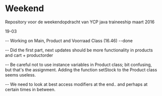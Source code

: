 # Weekend
Repository voor de weekendopdracht van YCP java traineeship maart 2016




19-03

-- Working on Main, Product and Voorraad Class (16.46)     --done

-- Did the first part, next updates should be more functionality in products and cart + productorder






-- Be careful not to use instance variables in Product class; bit confusing, but that's the assignment. Adding the function setStock to the Product class seems useless.


-- We need to look at best access modifiers at the end.. and perhaps at certain times in between.
